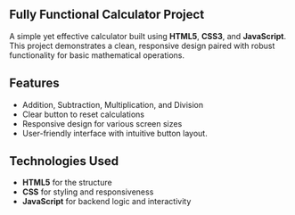 ## Fully Functional Calculator Project #


A simple yet effective calculator built using **HTML5**, **CSS3**, and **JavaScript**. This project demonstrates a clean, responsive design paired with robust functionality for basic mathematical operations.

## Features

- Addition, Subtraction, Multiplication, and Division
- Clear button to reset calculations
- Responsive design for various screen sizes
- User-friendly interface with intuitive button layout.

## Technologies Used

- **HTML5** for the structure
- **CSS** for styling and responsiveness
- **JavaScript** for backend logic and interactivity
